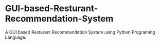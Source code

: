# GUI-based-Resturant-Recommendation-System
A GUI based Resturant Recommendation System using Python Programing Language.
